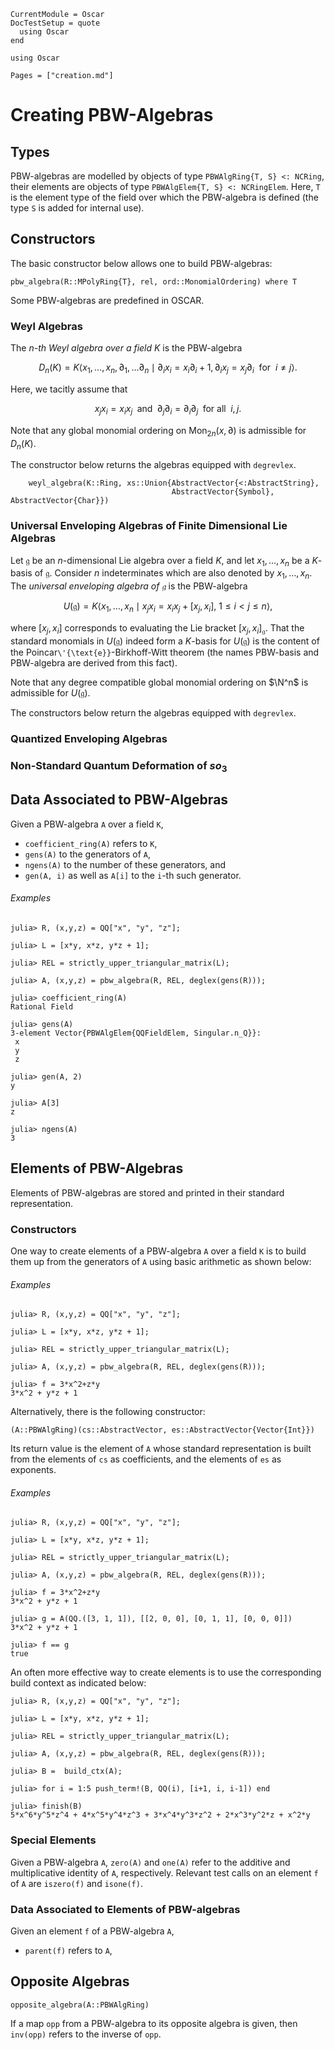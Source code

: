 ```@meta
CurrentModule = Oscar
DocTestSetup = quote
  using Oscar
end
```

```@setup oscar
using Oscar
```

```@contents
Pages = ["creation.md"]
```

# Creating PBW-Algebras

## Types

PBW-algebras are modelled by objects of type `PBWAlgRing{T, S} <: NCRing`, their elements are objects of type
`PBWAlgElem{T, S} <: NCRingElem`. Here,  `T` is the element type of the field over which the PBW-algebra
is defined (the type `S` is added for internal use).

## Constructors

The basic constructor below allows one to build PBW-algebras:

```@docs
pbw_algebra(R::MPolyRing{T}, rel, ord::MonomialOrdering) where T
```
Some PBW-algebras are predefined in OSCAR.

### Weyl Algebras

The *$n$-th Weyl algebra over a field $K$* is the PBW-algebra
```math
D_n(K)=K \langle x_1,\ldots, x_n, \partial _1,\dots \partial _n \mid \partial_i x_i=x_i\partial _i +1, \partial _i x_j=x_j \partial _i \ \text { for }\ i\neq j\rangle.
```
Here,  we tacitly assume that
```math
x_j x_i=x_i x _j \; \text{ and } \; \partial _j \partial_i=\partial_i \partial _j \; \text{ for all } \; i,j.
```
Note that any  global monomial ordering on $\text{Mon}_{2n}(x, \partial)$ is admissible for $D_n(K)$.

The constructor below returns the algebras equipped with `degrevlex`.

```@docs
    weyl_algebra(K::Ring, xs::Union{AbstractVector{<:AbstractString}, 
                                    AbstractVector{Symbol}, AbstractVector{Char}})
```

### Universal Enveloping Algebras of Finite Dimensional Lie Algebras

Let $\mathfrak g$ be an $n$-dimensional Lie algebra over a field $K$, and let $x_1, \dots, x_n$ be a $K$-basis of $\mathfrak g$.
Consider $n$ indeterminates which are also denoted by $x_1, \dots, x_n$.  The *universal enveloping algebra of $\mathfrak g$*
is the PBW-algebra
```math
U(\mathfrak g)=K \langle x_1,\ldots, x_n \mid x_jx_i = x_ix_j+[x_j, x_i],  \ 1\leq i<j \leq n \rangle,
```
where $[x_j, x_i]$ corresponds to evaluating the Lie bracket $[x_j, x_i]_\mathfrak g$. That the standard monomials
in $U(\mathfrak g)$ indeed form a $K$-basis for $U(\mathfrak g)$ is the content of the
Poincar``\'{\text{e}}``-Birkhoff-Witt theorem (the names PBW-basis and PBW-algebra are derived from this fact).

Note that any degree compatible global monomial ordering on $\N^n$ is admissible for $U(\mathfrak g)$.

The constructors below return the algebras equipped with `degrevlex`.

### Quantized Enveloping Algebras

### Non-Standard Quantum Deformation of $so_3$

## Data Associated to PBW-Algebras

Given a PBW-algebra `A` over a field `K`, 

- `coefficient_ring(A)` refers to `K`,
- `gens(A)` to the generators of `A`,
- `ngens(A)` to the number of these generators, and
- `gen(A, i)` as well as `A[i]` to the `i`-th such generator.

###### Examples

```jldoctest
julia> R, (x,y,z) = QQ["x", "y", "z"];

julia> L = [x*y, x*z, y*z + 1];

julia> REL = strictly_upper_triangular_matrix(L);

julia> A, (x,y,z) = pbw_algebra(R, REL, deglex(gens(R)));

julia> coefficient_ring(A)
Rational Field

julia> gens(A)
3-element Vector{PBWAlgElem{QQFieldElem, Singular.n_Q}}:
 x
 y
 z

julia> gen(A, 2)
y

julia> A[3]
z 

julia> ngens(A)
3

```

## Elements of PBW-Algebras

Elements of PBW-algebras are stored and printed in their standard representation.

### Constructors

One way to create elements of a PBW-algebra `A` over a field `K` is to build them up
from the generators of `A` using basic arithmetic as shown below:

###### Examples

```jldoctest
julia> R, (x,y,z) = QQ["x", "y", "z"];

julia> L = [x*y, x*z, y*z + 1];

julia> REL = strictly_upper_triangular_matrix(L);

julia> A, (x,y,z) = pbw_algebra(R, REL, deglex(gens(R)));

julia> f = 3*x^2+z*y
3*x^2 + y*z + 1

```

Alternatively, there is the following constructor:

```@julia
(A::PBWAlgRing)(cs::AbstractVector, es::AbstractVector{Vector{Int}})
```
Its return value is the element of  `A`  whose standard representation is built from
the elements of `cs` as coefficients, and the elements of `es` as exponents.

###### Examples

```jldoctest
julia> R, (x,y,z) = QQ["x", "y", "z"];

julia> L = [x*y, x*z, y*z + 1];

julia> REL = strictly_upper_triangular_matrix(L);

julia> A, (x,y,z) = pbw_algebra(R, REL, deglex(gens(R)));

julia> f = 3*x^2+z*y
3*x^2 + y*z + 1

julia> g = A(QQ.([3, 1, 1]), [[2, 0, 0], [0, 1, 1], [0, 0, 0]])
3*x^2 + y*z + 1

julia> f == g
true

```

An often more effective way to create elements is to use the corresponding build context as indicated below:

```jldoctest
julia> R, (x,y,z) = QQ["x", "y", "z"];

julia> L = [x*y, x*z, y*z + 1];

julia> REL = strictly_upper_triangular_matrix(L);

julia> A, (x,y,z) = pbw_algebra(R, REL, deglex(gens(R)));

julia> B =  build_ctx(A);

julia> for i = 1:5 push_term!(B, QQ(i), [i+1, i, i-1]) end

julia> finish(B)
5*x^6*y^5*z^4 + 4*x^5*y^4*z^3 + 3*x^4*y^3*z^2 + 2*x^3*y^2*z + x^2*y

```

### Special Elements

Given a PBW-algebra `A`, `zero(A)` and `one(A)` refer to the additive and multiplicative identity of `A`, respectively.
Relevant test calls on an element `f` of `A` are  `iszero(f)` and `isone(f)`.


### Data Associated to Elements of PBW-algebras

Given an element `f` of a PBW-algebra `A`, 
- `parent(f)` refers to `A`,

## Opposite Algebras

```@docs
opposite_algebra(A::PBWAlgRing)
```

If a map `opp` from a PBW-algebra to its opposite algebra is given,
then `inv(opp)` refers to the inverse of `opp`.
